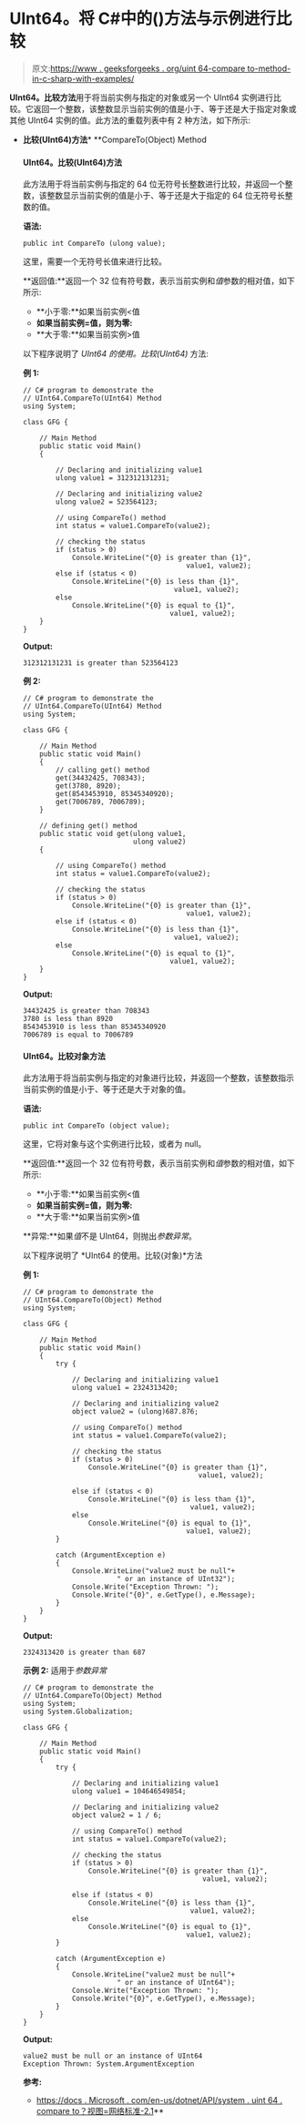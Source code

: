 # UInt64。将 C#中的()方法与示例进行比较

> 原文:[https://www . geeksforgeeks . org/uint 64-compare to-method-in-c-sharp-with-examples/](https://www.geeksforgeeks.org/uint64-compareto-method-in-c-sharp-with-examples/)

**UInt64。比较方法**用于将当前实例与指定的对象或另一个 UInt64 实例进行比较。它返回一个整数，该整数显示当前实例的值是小于、等于还是大于指定对象或其他 UInt64 实例的值。此方法的重载列表中有 2 种方法，如下所示:

*   **比较(UInt64)方法***   **CompareTo(Object) Method

    #### UInt64。比较(UInt64)方法

    此方法用于将当前实例与指定的 64 位无符号长整数进行比较，并返回一个整数，该整数显示当前实例的值是小于、等于还是大于指定的 64 位无符号长整数的值。

    **语法:**

    ```
    public int CompareTo (ulong value);
    ```

    这里，需要一个无符号长值来进行比较。

    **返回值:**返回一个 32 位有符号数，表示当前实例和*值*参数的相对值，如下所示:

    *   **小于零:**如果当前实例<值
    *   **如果当前实例=值，则为零:**
    *   **大于零:**如果当前实例>值

    以下程序说明了 *UInt64 的使用。比较(UInt64)* 方法:

    **例 1:**

    ```
    // C# program to demonstrate the
    // UInt64.CompareTo(UInt64) Method
    using System;

    class GFG {

        // Main Method
        public static void Main()
        {

            // Declaring and initializing value1
            ulong value1 = 312312131231;

            // Declaring and initializing value2
            ulong value2 = 523564123;

            // using CompareTo() method
            int status = value1.CompareTo(value2);

            // checking the status
            if (status > 0)
                Console.WriteLine("{0} is greater than {1}",
                                            value1, value2);
            else if (status < 0)
                Console.WriteLine("{0} is less than {1}",
                                         value1, value2);
            else
                Console.WriteLine("{0} is equal to {1}",
                                        value1, value2);
        }
    }
    ```

    **Output:**

    ```
    312312131231 is greater than 523564123

    ```

    **例 2:**

    ```
    // C# program to demonstrate the
    // UInt64.CompareTo(UInt64) Method
    using System;

    class GFG {

        // Main Method
        public static void Main()
        {
            // calling get() method
            get(34432425, 708343);
            get(3780, 8920);
            get(8543453910, 85345340920);
            get(7006789, 7006789);
        }

        // defining get() method
        public static void get(ulong value1,
                               ulong value2)
        {

            // using CompareTo() method
            int status = value1.CompareTo(value2);

            // checking the status
            if (status > 0)
                Console.WriteLine("{0} is greater than {1}",
                                            value1, value2);
            else if (status < 0)
                Console.WriteLine("{0} is less than {1}",
                                         value1, value2);
            else
                Console.WriteLine("{0} is equal to {1}",
                                        value1, value2);
        }
    }
    ```

    **Output:**

    ```
    34432425 is greater than 708343
    3780 is less than 8920
    8543453910 is less than 85345340920
    7006789 is equal to 7006789

    ```

    #### UInt64。比较对象方法

    此方法用于将当前实例与指定的对象进行比较，并返回一个整数，该整数指示当前实例的值是小于、等于还是大于对象的值。

    **语法:**

    ```
    public int CompareTo (object value);
    ```

    这里，它将对象与这个实例进行比较，或者为 null。

    **返回值:**返回一个 32 位有符号数，表示当前实例和*值*参数的相对值，如下所示:

    *   **小于零:**如果当前实例<值
    *   **如果当前实例=值，则为零:**
    *   **大于零:**如果当前实例>值

    **异常:**如果*值*不是 UInt64，则抛出*参数异常*。

    以下程序说明了 *UInt64 的使用。比较(对象)*方法

    **例 1:**

    ```
    // C# program to demonstrate the
    // UInt64.CompareTo(Object) Method
    using System;

    class GFG {

        // Main Method
        public static void Main()
        {
            try {

                // Declaring and initializing value1
                ulong value1 = 2324313420;

                // Declaring and initializing value2
                object value2 = (ulong)687.876;

                // using CompareTo() method
                int status = value1.CompareTo(value2);

                // checking the status
                if (status > 0)
                    Console.WriteLine("{0} is greater than {1}",
                                               value1, value2);

                else if (status < 0)
                    Console.WriteLine("{0} is less than {1}",
                                             value1, value2);
                else
                    Console.WriteLine("{0} is equal to {1}",
                                            value1, value2);
            }

            catch (ArgumentException e)
            {
                Console.WriteLine("value2 must be null"+
                           " or an instance of UInt32");
                Console.Write("Exception Thrown: ");
                Console.Write("{0}", e.GetType(), e.Message);
            }
        }
    }
    ```

    **Output:**

    ```
    2324313420 is greater than 687

    ```

    **示例 2:** 适用于*参数异常*

    ```
    // C# program to demonstrate the
    // UInt64.CompareTo(Object) Method
    using System;
    using System.Globalization;

    class GFG {

        // Main Method
        public static void Main()
        {
            try {

                // Declaring and initializing value1
                ulong value1 = 104646549854;

                // Declaring and initializing value2
                object value2 = 1 / 6;

                // using CompareTo() method
                int status = value1.CompareTo(value2);

                // checking the status
                if (status > 0)
                    Console.WriteLine("{0} is greater than {1}",
                                                value1, value2);

                else if (status < 0)
                    Console.WriteLine("{0} is less than {1}",
                                             value1, value2);
                else
                    Console.WriteLine("{0} is equal to {1}",
                                            value1, value2);
            }

            catch (ArgumentException e)
            {
                Console.WriteLine("value2 must be null"+
                           " or an instance of UInt64");
                Console.Write("Exception Thrown: ");
                Console.Write("{0}", e.GetType(), e.Message);
            }
        }
    }
    ```

    **Output:**

    ```
    value2 must be null or an instance of UInt64
    Exception Thrown: System.ArgumentException

    ```

    **参考:**

    *   [https://docs . Microsoft . com/en-us/dotnet/API/system . uint 64 . compare to？视图=网络标准-2.1](https://docs.microsoft.com/en-us/dotnet/api/system.uint64.compareto?view=netstandard-2.1)**